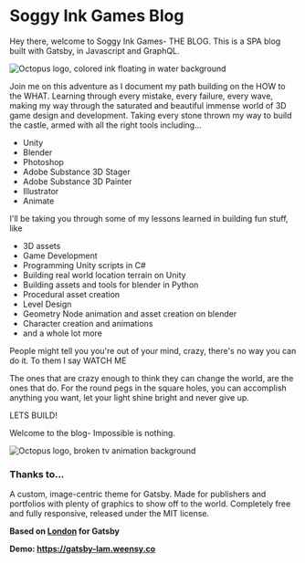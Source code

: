 # Soggy Ink Games Blog

Hey there, welcome to Soggy Ink Games- THE BLOG. This is a SPA blog built with Gatsby, in Javascript and GraphQL.

![Octopus logo, colored ink floating in water background](content/assets/soggy-ink-logo.png)


Join me on this adventure as I document my path  building on the HOW to the WHAT. Learning through every mistake, every failure, every wave, making my way through the saturated and beautiful immense world of 3D game design and development. Taking every stone thrown my way to build the castle, armed with all the right tools including...

* Unity
* Blender
* Photoshop
* Adobe Substance 3D Stager
* Adobe Substance 3D Painter
* Illustrator
* Animate

I'll be taking you through some of my lessons learned in building fun stuff, like

* 3D assets
* Game Development
* Programming Unity scripts in C#
* Building real world location terrain on Unity
* Building assets and tools for blender in Python
* Procedural asset creation
* Level Design
* Geometry Node animation and asset creation on blender
* Character creation and animations
* and a whole lot more

People might tell you you're out of your mind, crazy, there's no way you can do it. 
To them I say WATCH ME

The ones that are crazy enough to think they can change the world, are the ones that do. For the round pegs in the square holes, you can accomplish anything you want, let your light shine bright and never give up.

LETS BUILD!

Welcome to the blog- Impossible is nothing.



![Octopus logo, broken tv animation background](content/assets/SoggyInkGamesGif.gif)


### Thanks to...
A custom, image-centric theme for Gatsby. Made for publishers and portfolios with plenty of graphics to show off to the world. Completely free and fully responsive, released under the MIT license.

**Based on [London](https://github.com/ImedAdel/gatsby-london) for Gatsby**

**Demo: https://gatsby-lam.weensy.co**
